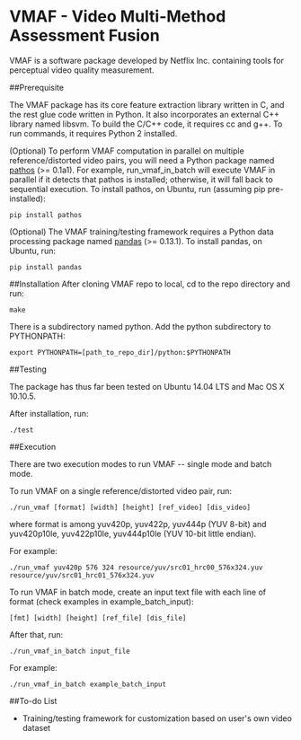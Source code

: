 VMAF - Video Multi-Method Assessment Fusion
===================

VMAF is a software package developed by Netflix Inc. containing tools for perceptual video quality measurement.

##Prerequisite

The VMAF package has its core feature extraction library written in C, and the rest glue code written in Python. It also incorporates an external C++ library named libsvm. To build the C/C++ code, it requires cc and g++. To run commands, it requires Python 2 installed.

(Optional) To perform VMAF computation in parallel on multiple reference/distorted video pairs, you will need a Python package named [pathos](https://pypi.python.org/pypi/pathos) (>= 0.1a1). For example, run_vmaf_in_batch will execute VMAF in parallel if it detects that pathos is installed; otherwise, it will fall back to sequential execution. To install pathos, on Ubuntu, run (assuming pip pre-installed):

`pip install pathos`

(Optional) The VMAF training/testing framework requires a Python data processing package named [pandas](http://pandas.pydata.org/) (>= 0.13.1). To install pandas, on Ubuntu, run:

`pip install pandas`

##Installation
After cloning VMAF repo to local, cd to the repo directory and run:

`make`

There is a subdirectory named python. Add the python subdirectory to PYTHONPATH:

`export PYTHONPATH=[path_to_repo_dir]/python:$PYTHONPATH`

##Testing

The package has thus far been tested on Ubuntu 14.04 LTS and Mac OS X 10.10.5.

After installation, run:

`./test`

##Execution

There are two execution modes to run VMAF -- single mode and batch mode.

To run VMAF on a single reference/distorted video pair, run:

`./run_vmaf [format] [width] [height] [ref_video] [dis_video]`

where format is among yuv420p, yuv422p, yuv444p (YUV 8-bit) and yuv420p10le, yuv422p10le, yuv444p10le (YUV 10-bit little endian).

For example:

`./run_vmaf yuv420p 576 324 resource/yuv/src01_hrc00_576x324.yuv resource/yuv/src01_hrc01_576x324.yuv`

To run VMAF in batch mode, create an input text file with each line of format (check examples in example_batch_input):

`[fmt] [width] [height] [ref_file] [dis_file]`

After that, run:

`./run_vmaf_in_batch input_file`

For example:

`./run_vmaf_in_batch example_batch_input`

##To-do List

- Training/testing framework for customization based on user's own video dataset